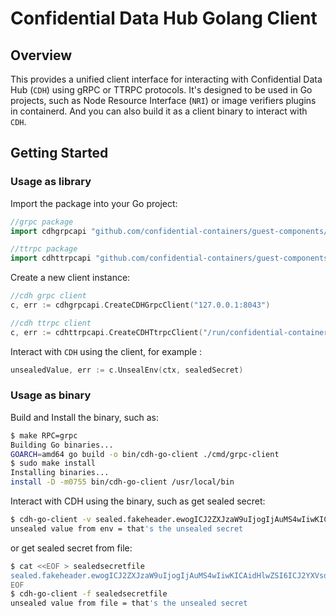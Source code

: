 # Confidential Data Hub Golang Client

## Overview
This provides a unified client interface for interacting with Confidential Data Hub (`CDH`) using gRPC or TTRPC protocols. It's designed to be used in Go projects, such as Node Resource Interface (`NRI`) or image verifiers plugins in containerd. And you can also build it as a client binary to interact with `CDH`.

## Getting Started

### Usage as library

Import the package into your Go project:

```go
//grpc package 
import cdhgrpcapi "github.com/confidential-containers/guest-components/confidential-data-hub/golang/pkg/grpc"

//ttrpc package 
import cdhttrpcapi "github.com/confidential-containers/guest-components/confidential-data-hub/golang/pkg/ttrpc"
```

Create a new client instance:

```go
//cdh grpc client
c, err := cdhgrpcapi.CreateCDHGrpcClient("127.0.0.1:8043")

//cdh ttrpc client
c, err := cdhttrpcapi.CreateCDHTtrpcClient("/run/confidential-containers/cdh.sock")
```

Interact with `CDH` using the client, for example :
```go
unsealedValue, err := c.UnsealEnv(ctx, sealedSecret)
```

### Usage as binary

Build and Install the binary, such as:
```bash
$ make RPC=grpc
Building Go binaries...
GOARCH=amd64 go build -o bin/cdh-go-client ./cmd/grpc-client
$ sudo make install
Installing binaries...
install -D -m0755 bin/cdh-go-client /usr/local/bin
```

Interact with CDH using the binary, such as get sealed secret:
```bash
$ cdh-go-client -v sealed.fakeheader.ewogICJ2ZXJzaW9uIjogIjAuMS4wIiwKICAidHlwZSI6ICJ2YXVsdCIsCiAgIm5hbWUiOiAia2JzOi8vL2RlZmF1bHQvdHlwZS90YWciLAogICJwcm92aWRlciI6ICJrYnMiLAogICJwcm92aWRlcl9zZXR0aW5ncyI6IHt9LAogICJhbm5vdGF0aW9ucyI6IHt9Cn0K.fakesignature
unsealed value from env = that's the unsealed secret
```
or get sealed secret from file:
```bash
$ cat <<EOF > sealedsecretfile
sealed.fakeheader.ewogICJ2ZXJzaW9uIjogIjAuMS4wIiwKICAidHlwZSI6ICJ2YXVsdCIsCiAgIm5hbWUiOiAia2JzOi8vL2RlZmF1bHQvdHlwZS90YWciLAogICJwcm92aWRlciI6ICJrYnMiLAogICJwcm92aWRlcl9zZXR0aW5ncyI6IHt9LAogICJhbm5vdGF0aW9ucyI6IHt9Cn0K.fakesignature
EOF
$ cdh-go-client -f sealedsecretfile 
unsealed value from file = that's the unsealed secret
```